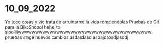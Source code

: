 # 10_09_2022
Yo toco cosas y vic trata de arruinarme la vida rompiendolas
Pruebas de Git para la BikoShcool
hehe, to slooiiiiwwwwwwwwwwwwwwwwwwwwwwwwwwwwwwwwwwwwww
pruebas stage
nuevos cambios
asdasdasd
asoajdaosdjasodj
